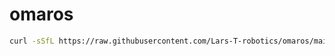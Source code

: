 # omaros

```bash
curl -sSfL https://raw.githubusercontent.com/Lars-T-robotics/omaros/main/boot.sh | bash
```